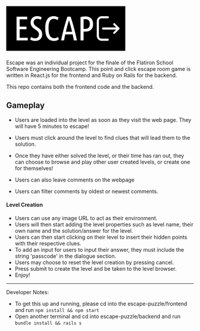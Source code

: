 ![alt text](https://github.com/Lingy94/escape-puzzle/blob/master/frontend/public/EscapE.png "Escape Logo")
----------------
Escape was an individual project for the finale of the Flatiron School Software Engineering Bootcamp.
This point and click escape room game is written in React.js for the frontend and Ruby on Rails for the backend.

This repo contains both the frontend code and the backend.

## Gameplay

- Users are loaded into the level as soon as they visit the web page. They will have 5 minutes to escape!
- Users must click around the level to find clues that will lead them to the solution.
- Once they have either solved the level, or their time has ran out, they can choose to browse and play other user created levels, or create one for themselves!

- Users can also leave comments on the webpage
- Users can filter comments by oldest or newest comments.

#### Level Creation

- Users can use any image URL to act as their environment.
- Users will then start adding the level properties such as level name, their own name and the solution/answer for the level.
- Users can then start clicking on their level to insert their hidden points with their respective clues.
- To add an input for users to input their answer, they must include the string 'passcode' in the dialogue section.
- Users may choose to reset the level creation by pressing cancel.
- Press submit to create the level and be taken to the level browser.
- Enjoy!


------------
Developer Notes:
- To get this up and running, please cd into the escape-puzzle/frontend and run `npm install && npm start` 
- Open another terminal and cd into escape-puzzle/backend  and run `bundle install && rails s`
